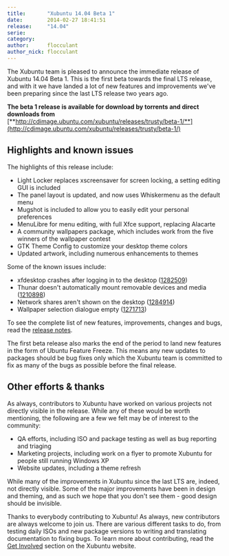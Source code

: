 ```yaml
---
title:       "Xubuntu 14.04 Beta 1"
date:        2014-02-27 18:41:51
release:     "14.04"
serie:       
category:    
author:      flocculant
author_nick: flocculant
---
```


The Xubuntu team is pleased to announce the immediate release of Xubuntu 14.04 Beta 1. This is the first beta towards the final LTS release, and with it we have landed a lot of new features and improvements we've been preparing since the last LTS release two years ago.

**The beta 1 release is available for download by torrents and direct downloads from** [**http://cdimage.ubuntu.com/xubuntu/releases/trusty/beta-1/**](http://cdimage.ubuntu.com/xubuntu/releases/trusty/beta-1/)

Highlights and known issues
---------------------------

The highlights of this release include:

- Light Locker replaces xscreensaver for screen locking, a setting editing GUI is included
- The panel layout is updated, and now uses Whiskermenu as the default menu
- Mugshot is included to allow you to easily edit your personal preferences
- MenuLibre for menu editing, with full Xfce support, replacing Alacarte
- A community wallpapers package, which includes work from the five winners of the wallpaper contest
- GTK Theme Config to customize your desktop theme colors
- Updated artwork, including numerous enhancements to themes

Some of the known issues include:

- xfdesktop crashes after logging in to the desktop ([1282509](https://bugs.launchpad.net/bugs/1282509 "Bug"))
- Thunar doesn't automatically mount removable devices and media ([1210898](https://bugs.launchpad.net/bugs/1210898 "Bug"))
- Network shares aren't shown on the desktop ([1284914](https://bugs.launchpad.net/bugs/1284914 "Bug"))
- Wallpaper selection dialogue empty ([1271713](https://bugs.launchpad.net/xfdesktop/+bug/1271713))

To see the complete list of new features, improvements, changes and bugs, read the [release notes](https://wiki.ubuntu.com/TrustyTahr/ReleaseNotes/Beta1/Xubuntu).

The first beta release also marks the end of the period to land new features in the form of Ubuntu Feature Freeze. This means any new updates to packages should be bug fixes only which the Xubuntu team is committed to fix as many of the bugs as possible before the final release.

Other efforts &amp; thanks
--------------------------

As always, contributors to Xubuntu have worked on various projects not directly visible in the release. While any of these would be worth mentioning, the following are a few we felt may be of interest to the community:

- QA efforts, including ISO and package testing as well as bug reporting and triaging
- Marketing projects, including work on a flyer to promote Xubuntu for people still running Windows XP
- Website updates, including a theme refresh

While many of the improvements in Xubuntu since the last LTS are, indeed, not directly visible. Some of the major improvements have been in design and theming, and as such we hope that you don't see them - good design should be invisible.

Thanks to everybody contributing to Xubuntu! As always, new contributors are always welcome to join us. There are various different tasks to do, from testing daily ISOs and new package versions to writing and translating documentation to fixing bugs. To learn more about contributing, read the [Get Involved](http://xubuntu.org/contribute/) section on the Xubuntu website.
